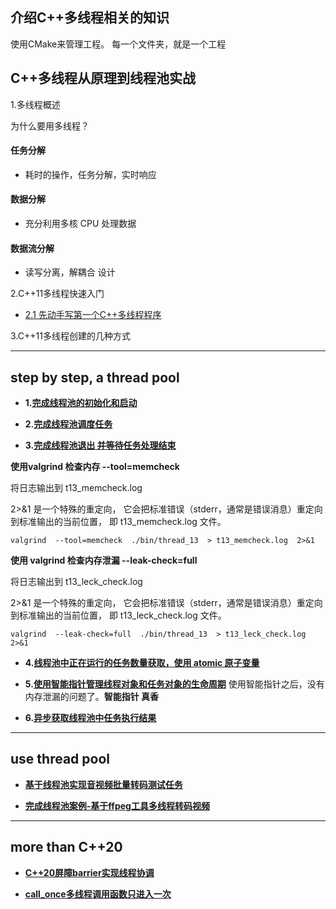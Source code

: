 ## 介绍C++多线程相关的知识

使用CMake来管理工程。
每一个文件夹，就是一个工程


## C++多线程从原理到线程池实战


1.多线程概述

为什么要用多线程？
#### 任务分解
 - 耗时的操作，任务分解，实时响应
#### 数据分解
 - 充分利用多核 CPU 处理数据
#### 数据流分解
 - 读写分离，解耦合 设计

2.C++11多线程快速入门
* [2.1 先动手写第一个C++多线程程序](./thread_001/readme.md)

3.C++11多线程创建的几种方式






-------------------------------------
## step by step, a thread pool

 * **1.[完成线程池的初始化和启动](./thread_011/readme.md)**

 * **2.[完成线程池调度任务](./thread_012/readme.md)**

 * **3.[完成线程池退出 并等待任务处理结束](./thread_013/readme.md)**


**使用valgrind 检查内存 --tool=memcheck**

将日志输出到 t13_memcheck.log

2>&1 是一个特殊的重定向，
它会把标准错误（stderr，通常是错误消息）重定向到标准输出的当前位置，
即 t13_memcheck.log 文件。

```shell
valgrind  --tool=memcheck  ./bin/thread_13  > t13_memcheck.log  2>&1
```


**使用 valgrind 检查内存泄漏 --leak-check=full**

将日志输出到 t13_leck_check.log

2>&1 是一个特殊的重定向，
它会把标准错误（stderr，通常是错误消息）重定向到标准输出的当前位置，
即 t13_leck_check.log 文件。

```shell
valgrind  --leak-check=full  ./bin/thread_13  > t13_leck_check.log  2>&1
```


 * **4.[线程池中正在运行的任务数量获取，使用 atomic 原子变量](./thread_014/readme.md)**
  
 * **5.[使用智能指针管理线程对象和任务对象的生命周期](./thread_015/readme.md)**
  使用智能指针之后，没有内存泄漏的问题了。**智能指针 真香**

 * **6.[异步获取线程池中任务执行结果](./thread_016/readme.md)**


-------------------------------------
## use thread pool

 * **[基于线程池实现音视频批量转码测试任务](./thread_017/readme.md)**

 * **[完成线程池案例-基于ffpeg工具多线程转码视频](./thread_018/readme.md)**

-------------------------------------

## more than C++20

 * **[C++20屏障barrier实现线程协调](./thread_019/readme.md)**

 * **[call_once多线程调用函数只进入一次](./thread_020/readme.md)**

